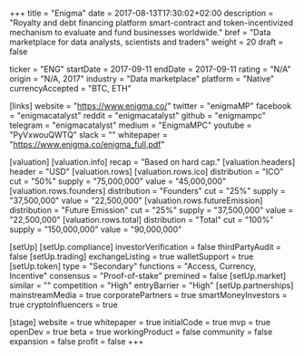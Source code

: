 +++
title = "Enigma"
date = 2017-08-13T17:30:02+02:00
description = "Royalty and debt financing platform smart-contract and token-incentivized mechanism to evaluate and fund businesses worldwide."
bref = "Data marketplace for data analysts, scientists and traders"
weight = 20
draft = false

ticker = "ENG"
startDate = 2017-09-11
endDate = 2017-09-11
rating = "N/A"
origin = "N/A, 2017"
industry = "Data marketplace"
platform = "Native"
currencyAccepted = "BTC, ETH"

[links]
  website = "https://www.enigma.co/"
  twitter = "enigmaMP"
  facebook = "enigmacatalyst"
  reddit = "enigmacatalyst"
  github = "enigmampc"
  telegram = "enigmacatalyst"
  medium = "EnigmaMPC"
  youtube = "PyVxwouQWTQ"
  slack = ""
  whitepaper = "https://www.enigma.co/enigma_full.pdf"

[valuation]
  [valuation.info]
    recap = "Based on hard cap."
  [valuation.headers]
    header = "USD"
  [valuation.rows]
    [valuation.rows.ico]
      distribution = "ICO"
      cut = "50%"
      supply = "75,000,000"
      value = "45,000,000"
    [valuation.rows.founders]
      distribution = "Founders"
      cut = "25%"
      supply = "37,500,000"
      value = "22,500,000"
    [valuation.rows.futureEmission]
      distribution = "Future Emission"
      cut = "25%"
      supply = "37,500,000"
      value = "22,500,000"
    [valuation.rows.total]
      distribution = "Total"
      cut = "100%"
      supply = "150,000,000"
      value = "90,000,000"

[setUp]
  [setUp.compliance]
    investorVerification = false
    thirdPartyAudit = false
  [setUp.trading]
    exchangeListing = true
    walletSupport = true
  [setUp.token]
    type = "Secondary"
    functions = "Access, Currency, Incentive"
    consensus = "Proof-of-stake"
    premined = false
  [setUp.market]
    similar = ""
    competition = "High"
    entryBarrier = "High"
  [setUp.partnerships]
    mainstreamMedia = true
    corporatePartners = true
    smartMoneyInvestors = true
    cryptoInfluencers = true

[stage]
  website = true
  whitepaper = true
  initialCode = true
  mvp = true
  openDev = true
  beta = true
  workingProduct = false
  community = false
  expansion = false
  profit = false
+++
